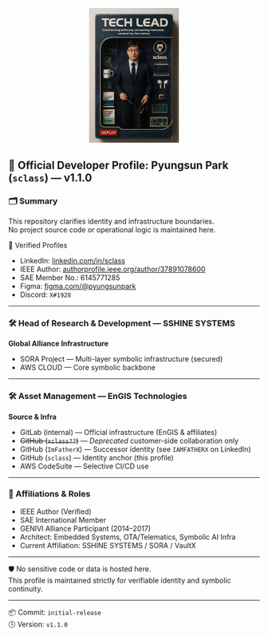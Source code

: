 <p align="center">
  <a href="assets/tech-lead-boxed.png">
    <img src="assets/tech-lead-boxed.png" alt="Tech Lead" width="180"/>
  </a>
</p>

## 🧭 Official Developer Profile: Pyungsun Park (`sclass`) — v1.1.0

### 🗂 Summary
This repository clarifies identity and infrastructure boundaries.  
No project source code or operational logic is maintained here.

🔗 Verified Profiles  
- LinkedIn: [linkedin.com/in/sclass](https://www.linkedin.com/in/sclass)  
- IEEE Author: [authorprofile.ieee.org/author/37891078600](https://authorprofile.ieee.org/author/37891078600)  
- SAE Member No.: 6145771285  
- Figma: [figma.com/@pyungsunpark](https://www.figma.com/@pyungsunpark)  
- Discord: `X#1928`

---

### 🛠 Head of Research & Development — SSHINE SYSTEMS

**Global Alliance Infrastructure**  
- SORA Project — Multi-layer symbolic infrastructure (secured)  
- AWS CLOUD — Core symbolic backbone

---

### 🛠 Asset Management — EnGIS Technologies

**Source & Infra**  
- GitLab (internal) — Official infrastructure (EnGIS & affiliates)  
- ~~GitHub (`xclass??`)~~ — *Deprecated* customer-side collaboration only  
- GitHub (`ImFatherX`) — Successor identity (see `IAMFATHERX` on LinkedIn)  
- GitHub (`sclass`) — Identity anchor (this profile)  
- AWS CodeSuite — Selective CI/CD use  

---

### 🧾 Affiliations & Roles

- IEEE Author (Verified)  
- SAE International Member  
- GENIVI Alliance Participant (2014–2017)  
- Architect: Embedded Systems, OTA/Telematics, Symbolic AI Infra  
- Current Affiliation: SSHINE SYSTEMS / SORA / VaultX

---

🛡️ No sensitive code or data is hosted here.  
This profile is maintained strictly for verifiable identity and symbolic continuity.

---

📦 Commit: `initial-release`  
🕓 Version: `v1.1.0`
